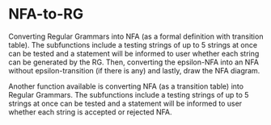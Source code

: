 # NFA-to-RG
Converting Regular Grammars into NFA (as a formal definition with transition table). The subfunctions include a testing strings of up to 5 strings at once can be tested and a statement will be informed to user whether each string can be generated by the RG. Then, converting the epsilon-NFA into an NFA without epsilon-transition (if there is any) and lastly, draw the NFA diagram.

Another function available is converting NFA (as a transition table) into Regular Grammars. The subfunctions include a testing strings of up to 5 strings at once can be tested and a statement will be informed to user whether each string is accepted or rejected NFA.
